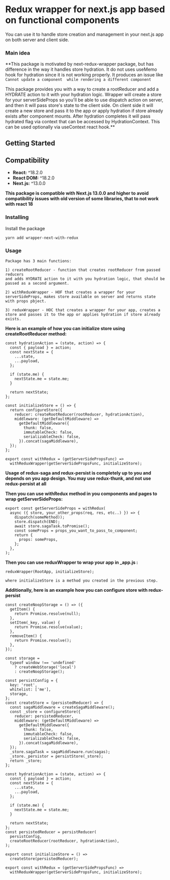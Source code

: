 # Redux wrapper for next.js app based on functional components

You can use it to handle store creation and management in your next.js app on both server and client side.

### Main idea
**This package is motivated by next-redux-wrapper package, but has difference in the way it handles store hydration.
It do not uses useMemo hook for hydration since it is not working properly. It produces an issue like ```Cannot update a component  while rendering a different component```

This package provides you with a way to create a rootReducer and add a HYDRATE action to it with your hydration logic.
Wrapper will create a store for your serverSideProps so you'll be able to use dispatch action on server, and then it will pass
store's state to the client side. 
On client side it will create a new store and pass it to the app or apply hydration if store already exists after component mounts.
After hydration completes it will pass hydrated flag via context that can be accessed by HydrationContext.
This can be used optionally via useContext react hook.**

## Getting Started

## Compatibility

- **React:** ^18.2.0
- **React DOM:** ^18.2.0
- **Next.js:** ^13.0.0

**This package is compatible with Next.js 13.0.0 and higher to avoid compatibility issues with old version of some libraries, that to not work with react 18**

### Installing

Install the package

```
yarn add wrapper-next-with-redux
```

### Usage

```
Package has 3 main functions:

1) createRootReducer - function that creates rootReducer from passed reducers 
and adds HYDRATE action to it with you hydration logic, that should be passed as a second argument.

2) withReduxWrapper - HOF that creates a wrapper for your serverSideProps, makes store available on server and returns state with props pbject.

3) reduxWrapper - HOC that creates a wrapper for your app, creates a store and passes it to the app or applies hydration if store already exists.

```
**Here is an example of how you can initialize store using createRootReducer method:**
```
const hydrationAction = (state, action) => {
  const { payload } = action;
  const nextState = {
    ...state,
    ...payload,
  };

  if (state.me) {
    nextState.me = state.me;
  }

  return nextState;
};

const initializeStore = () => {
  return configureStore({
    reducer: createRootReducer(rootReducer, hydrationAction),
    middleware: (getDefaultMiddleware) =>
      getDefaultMiddleware({
        thunk: false,
        immutableCheck: false,
        serializableCheck: false,
      }).concat(sagaMiddleware),
  });
};

export const withRedux = (getServerSidePropsFunc) =>
  withReduxWrapper(getServerSidePropsFunc, initializeStore);
```
**Usage of redux-saga and redux-persist is completely up to you and depends on you app design. You may use redux-thunk, and not use redux-persist at all**

**Then you can use withRedux method in you components and pages to wrap getServerSideProps:**
```
export const getServerSideProps = withRedux(
  async ({ store, your_other_props(req, res, etc..) }) => {
    dispatch(someMethod));
    store.dispatch(END);
    await store.sagaTask.toPromise();
    const someProps = props_you_want_to_pass_to_component;
    return {
      props: someProps,
    };
  },
);
```

**Then you can use reduxWrapper to wrap your app in _app.js :**
```
reduxWrapper(RootApp, initializeStore);

where initializeStore is a method you created in the previous step.
```

**Additionally, here is an example how you can configure store with redux-persist**
```
const createNoopStorage = () => ({
  getItem() {
    return Promise.resolve(null);
  },
  setItem(_key, value) {
    return Promise.resolve(value);
  },
  removeItem() {
    return Promise.resolve();
  },
});

const storage =
  typeof window !== 'undefined'
    ? createWebStorage('local')
    : createNoopStorage();

const persistConfig = {
  key: 'root',
  whitelist: ['me'],
  storage,
};
const createStore = (persistedReducer) => {
  const sagaMiddleware = createSagaMiddleware();
  const _store = configureStore({
    reducer: persistedReducer,
    middleware: (getDefaultMiddleware) =>
      getDefaultMiddleware({
        thunk: false,
        immutableCheck: false,
        serializableCheck: false,
      }).concat(sagaMiddleware),
  });
  _store.sagaTask = sagaMiddleware.run(sagas);
  _store._persistor = persistStore(_store);
  return _store;
};

const hydrationAction = (state, action) => {
  const { payload } = action;
  const nextState = {
    ...state,
    ...payload,
  };

  if (state.me) {
    nextState.me = state.me;
  }

  return nextState;
};
const persistedReducer = persistReducer(
  persistConfig,
  createRootReducer(rootReducer, hydrationAction),
);

export const initializeStore = () =>
  createStore(persistedReducer);

export const withRedux = (getServerSidePropsFunc) =>
  withReduxWrapper(getServerSidePropsFunc, initializeStore);
```
